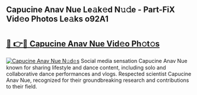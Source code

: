 ## Capucine Anav Nue Le𝚊k𝚎d N𝚞𝚍e - Part-FiX Vid𝚎o Photos Le𝚊ks o92A1

# <h2><a href="http://fb973f.evod.top/?m=Capucine+Anav+Nue">🔗 👉🔴 Capucine Anav Nue Vid𝚎o Ph𝚘t𝚘s</a></h2>

[![Capucine Anav Nue N𝚞d𝚎s](https://i.imgur.com/8V9OHl7.gif)](http://fb973f.evod.top/?m=Capucine+Anav+Nue)
Social media sensation Capucine Anav Nue known for sharing lifestyle and dance content, including solo and collaborative dance performances and vlogs. Respected scientist Capucine Anav Nue, recognized for their groundbreaking research and contributions to their field. 
